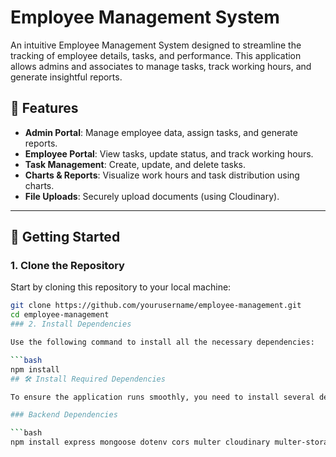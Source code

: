 # Employee Management System

An intuitive Employee Management System designed to streamline the tracking of employee details, tasks, and performance. This application allows admins and associates to manage tasks, track working hours, and generate insightful reports.

## 🌟 Features

- **Admin Portal**: Manage employee data, assign tasks, and generate reports.
- **Employee Portal**: View tasks, update status, and track working hours.
- **Task Management**: Create, update, and delete tasks.
- **Charts & Reports**: Visualize work hours and task distribution using charts.
- **File Uploads**: Securely upload documents (using Cloudinary).

---

## 🚀 Getting Started

### 1. Clone the Repository

Start by cloning this repository to your local machine:

```bash
git clone https://github.com/yourusername/employee-management.git
cd employee-management
### 2. Install Dependencies

Use the following command to install all the necessary dependencies:

```bash
npm install
## 🛠️ Install Required Dependencies

To ensure the application runs smoothly, you need to install several dependencies. Below is a consolidated list of all required packages.

### Backend Dependencies

```bash
npm install express mongoose dotenv cors multer cloudinary multer-storage-cloudinary

```
